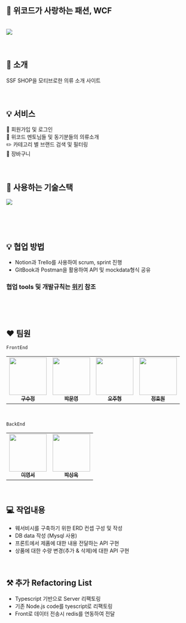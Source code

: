 ## 👕 위코드가 사랑하는 패션, WCF

<br />
<img width:"100%" src="https://user-images.githubusercontent.com/98579539/204131960-1f61d815-1da8-407e-b5f8-76ad620f81e2.gif" />
<br />
<br />
<br />

## 👏 소개

SSF SHOP을 모티브로한 의류 소개 사이트
<br />
<br />
<br />

## 💡 서비스

👤 회원가입 및 로그인 <br />
👕 위코드 멘토님들 및 동기분들의 의류소개<br />
✏️ 카테고리 별 브랜드 검색 및 필터링<br />
🛒 장바구니
<br />
<br />
<br />

## 🔧 사용하는 기술스택

![](https://velog.velcdn.com/images/sujeong_dev/post/d46cd72c-b2e6-421b-822d-5dd1bb88b45c/image.png)

<br />
<br />
<br />

## 💡 협업 방법

- Notion과 Trello를 사용하여 scrum, sprint 진행
- GitBook과 Postman을 활용하여 API 및 mockdata형식 공유 <br />

### 협업 tools 및 개발규칙는 [위키](https://github.com/wecode-bootcamp-korea/39-1st-WCF-frontend/wiki) 참조

<br />
<Br />
<br />

## ❤️ 팀원

`FrontEnd`

<table>
  <tbody>
    <tr>
      <td align="center"><a href="https://github.com/sujeong-dev"><img src="https://avatars.githubusercontent.com/u/112826154?v=4" width="100px;" alt=""/><br /><sub><b>구수정</b></sub></a><br /></td>
      <td align="center"><a href="https://github.com/myp880"><img src="https://avatars.githubusercontent.com/u/48706649?v=4" width="100px;" alt=""/><br /><sub><b>박문영</b></sub></a><br /></td>
      <td align="center"><a href="https://github.com/OHJUHYUNG"><img src="https://avatars.githubusercontent.com/u/98579539?v=4" width="100px;" alt=""/><br /><sub><b>오주형</b></sub></a><br /></td>
      <td align="center"><a href="https://github.com/Hyommm"><img src="https://avatars.githubusercontent.com/u/109214539?v=4" width="100px;" alt=""/><br /><sub><b>정효원</b></sub></a><br /></td>
     <tr/>
  </tbody>
</table>
<br />

`BackEnd`

<table>
  <tbody>
    <tr>
      <td align="center"><a href="https://github.com/Seoya0512"><img src="https://avatars.githubusercontent.com/u/87962966?v=4" width="100px;" alt=""/><br /><sub><b>이영서</b></sub></a><br /></td>
      <td align="center"><a href="https://github.com/pso0301"><img src="https://avatars.githubusercontent.com/u/112918378?v=4" width="100px;" alt=""/><br /><sub><b>박상욱</b></sub></a><br /></td>
     <tr/>
  </tbody>
</table>
<br />

##  💻 작업내용

- 웨서비시를 구축하기 위한 ERD 컨셉 구성 및 작성<br/>
- DB data 작성 (Mysql 사용)
- 프론트에서 제품에 대한 내용 전달하는  API 구현 
- 상품에 대한 수량 변경(추가 & 삭제)에 대한 API 구현

<br />

##  ⚒️ 추가 Refactoring List

- Typescript 기반으로 Server 리팩토링
- 기존 Node.js code를 tyescript로 리팩토링
- Front로 데이터 전송시 redis를 연동하여 전달
